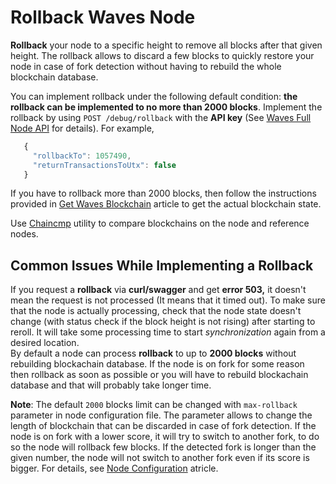 # Rollback Waves Node

**Rollback** your node to a specific height to remove all blocks after that given height. The rollback allows to discard a few blocks to quickly restore your node in case of fork detection without having to rebuild the whole blockchain database.

You can implement rollback under the following default condition: **the rollback can be implemented to no more than 2000 blocks**. Implement the rollback by using `POST /debug/rollback` with the **API key** \(See [Waves Full Node API](https://nodes.wavesplatform.com/api-docs/index.html#!/debug/rollback) for details\). For example,

   ```js
      {
        "rollbackTo": 1057490,
        "returnTransactionsToUtx": false
      }
   ```

If you have to rollback more than 2000 blocks, then follow the instructions provided in [Get Waves Blockchain](/en/waves-node/options-for-getting-actual-blockchain) article to get the actual blockchain state.

Use [Chaincmp](https://github.com/wavesplatform/gowaves/releases/tag/v0.1.2)  utility to compare blockchains on the node and reference nodes.

## Common Issues While Implementing a Rollback

If you request a **rollback** via **curl/swagger** and get **error 503,** it doesn't mean the request is not processed \(It means that it timed out\). To make sure that the node is actually processing, check that the node state doesn't change \(with status check if the block height is not rising\) after starting to reroll. It will take some processing time to start _synchronization_ again from a desired location.  
By default a node can process **rollback** to up to **2000 blocks** without rebuilding blockachain database. If the node is on fork for some reason then rollback as soon as possible or you will have to rebuild blockachain database and that will probably take longer time.

**Note**: The default `2000` blocks limit can be changed with `max-rollback` parameter in node configuration file. The parameter allows to change the length of blockchain that can be discarded in case of fork detection. If the node is on fork with a lower score, it will try to switch to another fork, to do so the node will rollback few blocks. If the detected fork is longer than the given number, the node will not switch to another fork even if its score is bigger. For details, see [Node Configuration](/en/waves-node/node-configuration) atricle.
